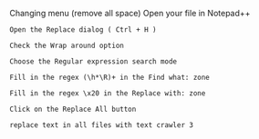 Changing menu
 (remove all space)
    Open your file in Notepad++

    Open the Replace dialog ( Ctrl + H )

    Check the Wrap around option

    Choose the Regular expression search mode

    Fill in the regex (\h*\R)+ in the Find what: zone

    Fill in the regex \x20 in the Replace with: zone

    Click on the Replace All button
	
	replace text in all files with text crawler 3
